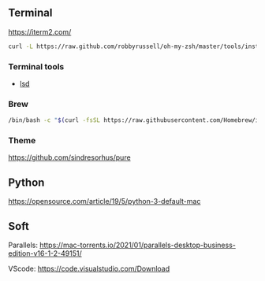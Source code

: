 ## Terminal

https://iterm2.com/

```bash
curl -L https://raw.github.com/robbyrussell/oh-my-zsh/master/tools/install.sh | sh
```

### Terminal tools
- [lsd](https://github.com/Peltoche/lsd)

### Brew

```bash
/bin/bash -c "$(curl -fsSL https://raw.githubusercontent.com/Homebrew/install/master/install.sh)"
```

### Theme

https://github.com/sindresorhus/pure

## Python

https://opensource.com/article/19/5/python-3-default-mac

## Soft

Parallels: https://mac-torrents.io/2021/01/parallels-desktop-business-edition-v16-1-2-49151/

VScode: https://code.visualstudio.com/Download

